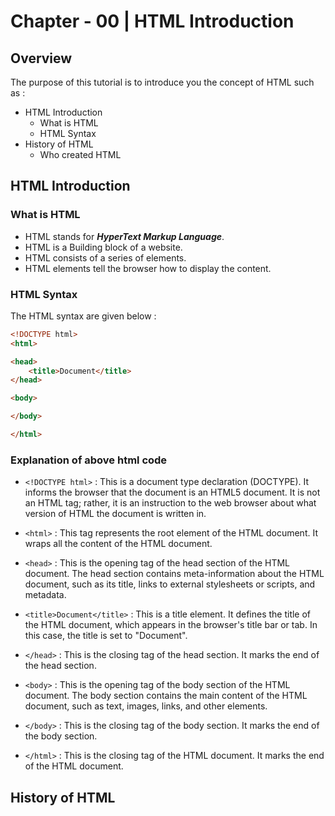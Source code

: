 # Chapter - 00 | HTML Introduction

## Overview

The purpose of this tutorial is to introduce you the concept of HTML such as :

- HTML Introduction
  - What is HTML
  - HTML Syntax
- History of HTML
  - Who created HTML

## HTML Introduction
### What is HTML

- HTML stands for **_HyperText Markup Language_**.
- HTML is a Building block of a website.
- HTML consists of a series of elements.
- HTML elements tell the browser how to display the content.

### HTML Syntax

The HTML syntax are given below :

```html
<!DOCTYPE html>
<html>

<head>
    <title>Document</title>
</head>

<body>

</body>

</html>
```

### Explanation of above html code

- `<!DOCTYPE html>` : This is a document type declaration (DOCTYPE). It informs the browser that the document is an HTML5 document. It is not an HTML tag; rather, it is an instruction to the web browser about what version of HTML the document is written in.
  
- `<html>` : This tag represents the root element of the HTML document. It wraps all the content of the HTML document.

- `<head>` : This is the opening tag of the head section of the HTML document. The head section contains meta-information about the HTML document, such as its title, links to external stylesheets or scripts, and metadata.

- `<title>Document</title>` : This is a title element. It defines the title of the HTML document, which appears in the browser's title bar or tab. In this case, the title is set to "Document".

- `</head>` : This is the closing tag of the head section. It marks the end of the head section.

- `<body>` : This is the opening tag of the body section of the HTML document. The body section contains the main content of the HTML document, such as text, images, links, and other elements.

- `</body>` : This is the closing tag of the body section. It marks the end of the body section.

- `</html>` : This is the closing tag of the HTML document. It marks the end of the HTML document.

## History of HTML

 